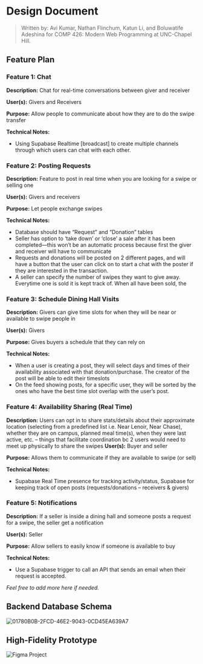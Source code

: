 # Design Document

> Written by: Avi Kumar, Nathan Flinchum, Katun Li, and Boluwatife Adeshina for COMP 426: Modern Web Programming at UNC-Chapel Hill.

## Feature Plan
### Feature 1: Chat

**Description:** Chat for real-time conversations between giver and receiver

**User(s):** Givers and Receivers

**Purpose:** Allow people to communicate about how they are to do the swipe transfer

**Technical Notes:**
- Using Supabase Realtime [broadcast] to create multiple channels through which users can chat with each other.

### Feature 2: Posting Requests
**Description:** Feature to post in real time when you are looking for a swipe or selling one

**User(s):** Givers and receivers

**Purpose:** Let people exchange swipes

**Technical Notes:**
- Database should have “Request” and “Donation” tables
- Seller has option to ‘take down’ or ‘close’ a sale after it has been completed—this won’t be an automatic process because first the giver and receiver will have to communicate
- Requests and donations will be posted on 2 different pages, and will have a button that the user can click on to start a chat with the poster if they are interested in the transaction.
- A seller can specify the number of swipes they want to give away. Everytime one is sold it is kept track of. When all have been sold, the 

### Feature 3: Schedule Dining Hall Visits

**Description:** Givers can give time slots for when they will be near or available to swipe people in

**User(s):** Givers

**Purpose:** Gives buyers a schedule that they can rely on

**Technical Notes:**
- When a user is creating a post, they will select days and times of their availability associated with that donation/purchase. The creator of the post will be able to edit their timeslots
- On the feed showing posts, for a specific user, they will be sorted by the ones who have the best time slot overlap with the user’s post.
### Feature 4: Availability Sharing (Real Time)

**Description:** Users can opt in to share stats/details about their approximate location (selecting from a predefined list i.e. Near Lenoir, Near Chase), whether they are on campus, planned meal time(s), when they were last active, etc. – things that facilitate coordination bc 2 users would need to meet up physically to share the swipes
**User(s):** Buyer and seller

**Purpose:** Allows them to communicate if they are available to swipe (or sell)

**Technical Notes:**
- Supabase Real Time presence for tracking activity/status, Supabase for keeping track of open posts (requests/donations – receivers & givers)

### Feature 5: Notifications
**Description:** If a seller is inside a dining hall and someone posts a request for a swipe, the seller get a notification 

**User(s):** Seller

**Purpose:** Allow sellers to easily know if someone is available to buy

**Technical Notes:**
- Use a Supabase trigger to call an API that sends an email when their request is accepted.

*Feel free to add more here if needed.*

## Backend Database Schema

![01780B0B-2FCD-46E2-9043-0CD45EA639A7](https://github.com/user-attachments/assets/2254a7a3-b1ae-4135-9918-b2a4ffba1733)


## High-Fidelity Prototype

![Figma Project](https://www.figma.com/design/HYX1xtb2fF3YgGF2LiZZSx/Swipe-Share?node-id=66-1137&t=MLH0GulhKrqBVdXz-1)